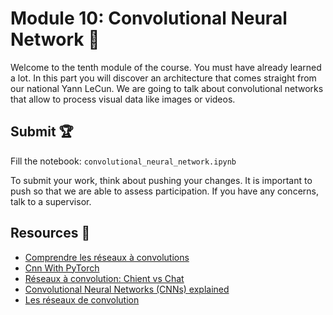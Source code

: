 # Module 10: Convolutional Neural Network :pencil:

Welcome to the tenth module of the course. You must have already learned a lot. In this part you will discover an architecture that comes straight from our national Yann LeCun. We are going to talk about convolutional networks that allow to process visual data like images or videos.

## Submit :trophy:

Fill the notebook: ``convolutional_neural_network.ipynb``

To submit your work, think about pushing your changes. It is important to push so that we are able to assess participation.
If you have any concerns, talk to a supervisor.

## Resources :book:

- [Comprendre les réseaux à convolutions](https://www.youtube.com/watch?v=kFcviv7p2_s)
- [Cnn With PyTorch](https://www.analyticsvidhya.com/blog/2019/10/building-image-classification-models-cnn-pytorch/)
- [Réseaux à convolution: Chient vs Chat](https://www.youtube.com/watch?v=iJ_ZTWsHmB4)
- [Convolutional Neural Networks (CNNs) explained](https://www.youtube.com/watch?v=YRhxdVk_sIs)
- [Les réseaux de convolution](https://www.youtube.com/watch?v=zG_5OtgxfAg)